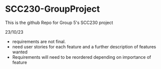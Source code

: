 # SCC230-GroupProject

This is the github Repo for Group 5's SCC230 project

23/10/23

-   requirements are not final.
-   need user stories for each feature and a further description of features wanted
-   Requirements will need to be reordered depending on importance of feature
